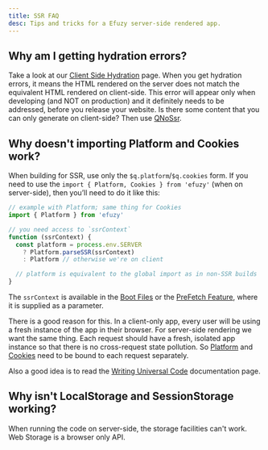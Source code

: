 ```yaml
---
title: SSR FAQ
desc: Tips and tricks for a Efuzy server-side rendered app.
---
```


## Why am I getting hydration errors?
Take a look at our [Client Side Hydration](/efuzy-cli/developing-ssr/client-side-hydration) page. When you get hydration errors, it means the HTML rendered on the server does not match the equivalent HTML rendered on client-side. This error will appear only when developing (and NOT on production) and it definitely needs to be addressed, before you release your website. Is there some content that you can only generate on client-side? Then use [QNoSsr](/vue-components/no-ssr).

## Why doesn't importing Platform and Cookies work?
When building for SSR, use only the `$q.platform`/`$q.cookies` form. If you need to use the `import { Platform, Cookies } from 'efuzy'` (when on server-side), then you’ll need to do it like this:

```js
// example with Platform; same thing for Cookies
import { Platform } from 'efuzy'

// you need access to `ssrContext`
function (ssrContext) {
  const platform = process.env.SERVER
    ? Platform.parseSSR(ssrContext)
    : Platform // otherwise we're on client

  // platform is equivalent to the global import as in non-SSR builds
}
```

The `ssrContext` is available in the [Boot Files](/efuzy-cli/boot-files) or the [PreFetch Feature](/efuzy-cli/prefetch-feature), where it is supplied as a parameter.

There is a good reason for this. In a client-only app, every user will be using a fresh instance of the app in their browser. For server-side rendering we want the same thing. Each request should have a fresh, isolated app instance so that there is no cross-request state pollution. So [Platform](/options/platform-detection) and [Cookies](/efuzy-plugins/cookies) need to be bound to each request separately.

Also a good idea is to read the [Writing Universal Code](/efuzy-cli/developing-ssr/writing-universal-code) documentation page.

## Why isn't LocalStorage and SessionStorage working?
When running the code on server-side, the storage facilities can't work. Web Storage is a browser only API.
